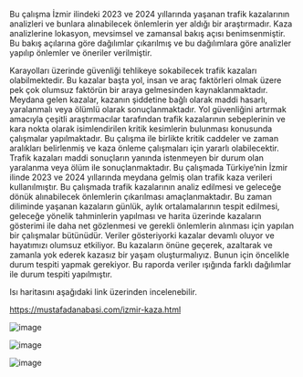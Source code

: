 Bu çalışma İzmir ilindeki 2023 ve 2024 yıllarında yaşanan trafik kazalarının analizleri ve bunlara alınabilecek önlemlerin yer aldığı bir araştırmadır. 
Kaza analizlerine lokasyon, mevsimsel ve zamansal bakış açısı benimsenmiştir. Bu bakış açılarına göre dağılımlar çıkarılmış ve bu dağılımlara göre analizler yapılıp önlemler ve öneriler verilmiştir.


Karayolları üzerinde güvenliği tehlikeye sokabilecek trafik kazaları olabilmektedir. Bu kazalar başta yol, insan ve araç faktörleri olmak üzere pek çok olumsuz faktörün bir araya gelmesinden kaynaklanmaktadır. Meydana gelen kazalar, kazanın şiddetine bağlı olarak maddi hasarlı, yaralanmalı veya ölümlü olarak sonuçlanmaktadır. Yol güvenliğini artırmak amacıyla çeşitli araştırmacılar tarafından trafik kazalarının sebeplerinin ve kara nokta olarak isimlendirilen kritik kesimlerin bulunması konusunda çalışmalar yapılmaktadır. Bu çalışma ile birlikte kritik caddeler ve zaman aralıkları belirlenmiş ve kaza önleme çalışmaları için yararlı olabilecektir.
Trafik kazaları maddi sonuçların yanında istenmeyen bir durum olan yaralanma veya ölüm ile sonuçlanmaktadır. Bu çalışmada Türkiye’nin İzmir ilinde 2023 ve 2024 yıllarında meydana gelmiş olan trafik kaza verileri kullanılmıştır. Bu çalışmada trafik kazalarının analiz edilmesi ve geleceğe dönük alınabilecek önlemlerin çıkarılması amaçlanmaktadır. 
Bu zaman diliminde yaşanan kazaların günlük, aylık ortalamalarının tespit edilmesi, geleceğe yönelik tahminlerin yapılması ve harita üzerinde kazaların gösterimi ile daha net gözlenmesi ve gerekli önlemlerin alınması için yapılan bir çalışmalar bütünüdür.
Veriler gösteriyorki kazalar devamlı oluyor ve hayatımızı olumsuz etkiliyor. Bu kazaların önüne geçerek, azaltarak ve zamanla yok ederek kazasız bir yaşam oluşturmalıyız. Bunun için öncelikle durum tespiti yapmak gerekiyor. Bu raporda veriler ışığında farklı dağılımlar ile durum tespiti yapılmıştır.

Isı haritasını aşağıdaki link üzerinden incelenebilir.

https://mustafadanabasi.com/izmir-kaza.html

![image](https://github.com/user-attachments/assets/d084a53a-c450-47e7-97b1-c886e082af6d)

![image](https://github.com/user-attachments/assets/e8493384-5bc0-4e2f-9894-aeb643dcc615)

![image](https://github.com/user-attachments/assets/56a2d975-ae15-4d7b-861f-616b1fb37163)






